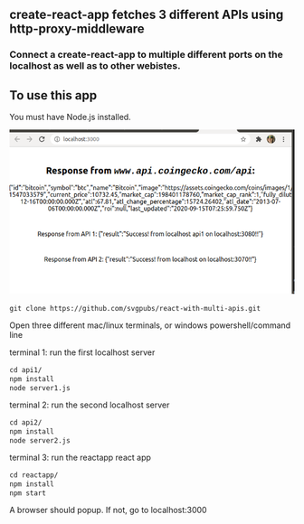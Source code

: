 ## create-react-app fetches 3 different APIs using http-proxy-middleware

### Connect a create-react-app to multiple different ports on the localhost as well as to other webistes.

## To use this app

You must have Node.js installed.


![](image_app.png)


```
git clone https://github.com/svgpubs/react-with-multi-apis.git
```

Open three different mac/linux terminals, or windows powershell/command line

terminal 1: run the first localhost server
```
cd api1/
npm install
node server1.js
```
terminal 2: run the second localhost server
```
cd api2/
npm install
node server2.js
```

terminal 3: run the reactapp react app
```
cd reactapp/
npm install
npm start
```

A browser should popup. If not, go to localhost:3000

